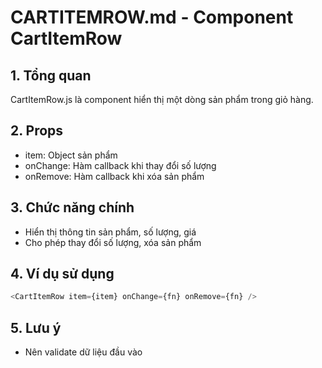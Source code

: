 # CARTITEMROW.md - Component CartItemRow

## 1. Tổng quan
CartItemRow.js là component hiển thị một dòng sản phẩm trong giỏ hàng.

## 2. Props
- item: Object sản phẩm
- onChange: Hàm callback khi thay đổi số lượng
- onRemove: Hàm callback khi xóa sản phẩm

## 3. Chức năng chính
- Hiển thị thông tin sản phẩm, số lượng, giá
- Cho phép thay đổi số lượng, xóa sản phẩm

## 4. Ví dụ sử dụng
```js
<CartItemRow item={item} onChange={fn} onRemove={fn} />
```

## 5. Lưu ý
- Nên validate dữ liệu đầu vào
